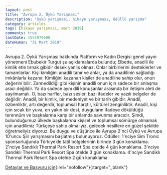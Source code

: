 ```yaml
---
layout: post
title: "Avrupa 2. Öykü Yarışması"
description: "öykü yarışması, hikaye yarışması, ödüllü yarışma"
category: articles
tags: [hikaye yarışması, mart 2019]
comments: true
lastDate: 1553979600
dateHuman: "31 Mart 2019"
---
```


Avrupa 2. Öykü Yarışması hakkında Platform ve Kadın Dergisi genel yayın yönetmeni
Ebubekir Turgut şu açıklamalarda bulundu; Elbette, anadili ile kimlik etle tırnak gibidir desek yanlış olmaz. Onlar birbirlerini desteklerler ve tamamlarlar. Kişi kimliğini anadili tanır ve anlar, ya da anadilinin sağladığı imkânlarla kazanır. Kimliğini kazanan kişiler de anadiline sahip olur, onun değerini bilir. 
Zannedildiği gibi kişinin anadili onun için sadece bir anlaşma aracı değildir. Ya da sadece aynı dili konuşanlar arasında bir iletişim aleti de sayılmamalı. O, bazı harfler, bazı sesler, bazı ifadeler ve yazılı belgeler de değildir. 
Anadil, bir kimlik, bir medeniyet ve bir tarih gibidir. Anadil, özbenliktir, artı değerdir, toplumsal harçtır, kültürel zenginliktir. Anadil, kişi için sıcak bir yuva, en yakın bir dost, duyguların ifadeye döküldüğü terennüm ve başkalarına karşı bir anlamda savunma aracıdır. 
Şimdi, bulunduğumuz ülkede başkalarına kişisel ve toplumsal sömürge olmamak için anadilimiz Türkçeye sahip olmalıyız, gelecek nesillere en güzel şekilde öğretmeliyiz diyoruz. Bu duygu ve düşünce ile Avrupa 2'nci Öykü ve Avrupa 10'uncu Şiir yarışmasını başlatmış bulunuyoruz. 
Ödüller: 
1'nciye Sim Tronic sponsorluğunda Türkiye’de tatil bölgelerinin birinde 3 gün konaklama.
2'nciye Sandıklı Thermal Park Resort Spa otelde 4 gün konaklama.
3'nciye Sandıklı Thermal Park Resort Spa otelde 3 gün konaklama.
4'nciye Sandıklı Thermal Park Resort Spa otelde 2 gün konaklama

[Detaylar ve Başvuru için](http://www.kamuajans.com/guncel/avrupa-2-oyku-yarismasi-basladi-h534357.html?utm_source=edebiyatyarismalari.com&utm_medium=affiliate){:rel="nofollow"}{:target="_blank"}
